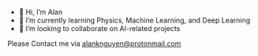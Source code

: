 - 👋 Hi, I’m Alan
- 🌱 I’m currently learning Physics, Machine Learning, and Deep Learning
- 💞️ I’m looking to collaborate on AI-related projects

Please Contact me via alanknguyen@protonmail.com

<!---
alanknguyen/alanknguyen is a ✨ special ✨ repository because its `README.md` (this file) appears on your GitHub profile.
You can click the Preview link to take a look at your changes.
--->
